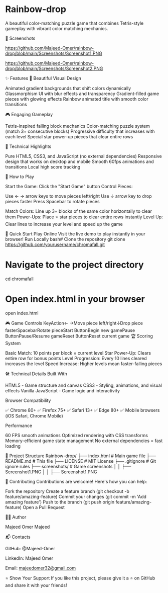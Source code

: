# Rainbow-drop
A beautiful color-matching puzzle game that combines Tetris-style gameplay with vibrant color matching mechanics.

📸 Screenshots

https://github.com/Majeed-Omer/rainbow-drop/blob/main/Screenshots/Screenshot1.PNG

https://github.com/Majeed-Omer/rainbow-drop/blob/main/Screenshots/Screenshot2.PNG

✨ Features
🎨 Beautiful Visual Design

Animated gradient backgrounds that shift colors dynamically
Glassmorphism UI with blur effects and transparency
Gradient-filled game pieces with glowing effects
Rainbow animated title with smooth color transitions

🎮 Engaging Gameplay

Tetris-inspired falling block mechanics
Color-matching puzzle system (match 3+ consecutive blocks)
Progressive difficulty that increases with each level
Special star power-up pieces that clear entire rows

🔧 Technical Highlights

Pure HTML5, CSS3, and JavaScript (no external dependencies)
Responsive design that works on desktop and mobile
Smooth 60fps animations and transitions
Local high score tracking

🎯 How to Play

Start the Game: Click the "Start Game" button
Control Pieces:

Use ← → arrow keys to move pieces left/right
Use ↓ arrow key to drop pieces faster
Press Spacebar to rotate pieces


Match Colors: Line up 3+ blocks of the same color horizontally to clear them
Power-Ups: Place ⭐ star pieces to clear entire rows instantly
Level Up: Clear lines to increase your level and speed up the game

🚀 Quick Start
Play Online
Visit the live demo to play instantly in your browser!
Run Locally
bash# Clone the repository
git clone https://github.com/yourusername/chromafall.git

# Navigate to the project directory
cd chromafall

# Open index.html in your browser
open index.html

🎮 Game Controls
KeyAction← →Move piece left/right↓Drop piece fasterSpacebarRotate pieceStart ButtonBegin new gamePause ButtonPause/Resume gameReset ButtonReset current game
🏆 Scoring System

Basic Match: 10 points per block × current level
Star Power-Up: Clears entire row for bonus points
Level Progression: Every 10 lines cleared increases the level
Speed Increase: Higher levels mean faster-falling pieces

🛠️ Technical Details
Built With

HTML5 - Game structure and canvas
CSS3 - Styling, animations, and visual effects
Vanilla JavaScript - Game logic and interactivity

Browser Compatibility

✅ Chrome 80+
✅ Firefox 75+
✅ Safari 13+
✅ Edge 80+
✅ Mobile browsers (iOS Safari, Chrome Mobile)

Performance

60 FPS smooth animations
Optimized rendering with CSS transforms
Memory-efficient game state management
No external dependencies = fast loading

📁 Project Structure
Rainbow-drop/
├── index.html              # Main game file
├── README.md               # This file
├── LICENSE                 # MIT License
├── .gitignore             # Git ignore rules
├── screenshots/        # Game screenshots
│   │   ├── Screenshot1.PNG
│   │   ├── Screenshot1.PNG

🤝 Contributing
Contributions are welcome! Here's how you can help:

Fork the repository
Create a feature branch (git checkout -b feature/amazing-feature)
Commit your changes (git commit -m 'Add amazing feature')
Push to the branch (git push origin feature/amazing-feature)
Open a Pull Request


👨‍💻 Author

Majeed Omer Majeed



📬 Contacts

GitHub: @Majeed-Omer

LinkedIn: Majeed Omer

Email: majeedomer32@gmail.com

⭐ Show Your Support
If you like this project, please give it a ⭐ on GitHub and share it with your friends!

